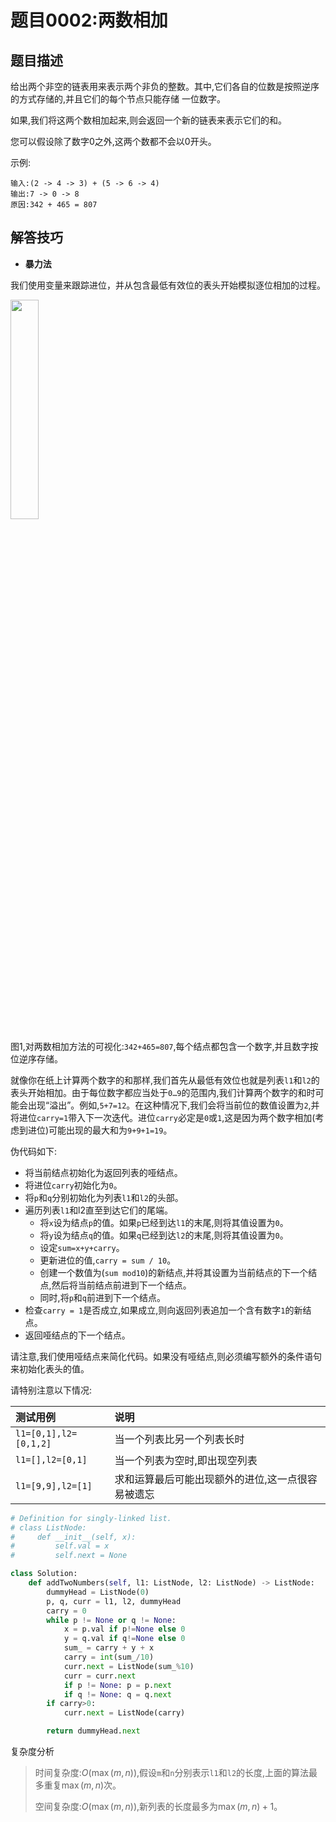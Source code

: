 # 题目0002:两数相加

## 题目描述

给出两个非空的链表用来表示两个非负的整数。其中,它们各自的位数是按照逆序的方式存储的,并且它们的每个节点只能存储 一位数字。

如果,我们将这两个数相加起来,则会返回一个新的链表来表示它们的和。

您可以假设除了数字0之外,这两个数都不会以0开头。

示例:

```
输入:(2 -> 4 -> 3) + (5 -> 6 -> 4)
输出:7 -> 0 -> 8
原因:342 + 465 = 807
```

## 解答技巧

* **暴力法**

我们使用变量来跟踪进位，并从包含最低有效位的表头开始模拟逐位相加的过程。

<img src="http://pic.leetcode-cn.com/Figures/2/2_add_two_numbers.svg" style="width:30%">

图1,对两数相加方法的可视化:`342+465=807`,每个结点都包含一个数字,并且数字按位逆序存储。

就像你在纸上计算两个数字的和那样,我们首先从最低有效位也就是列表`l1`和`l2`的表头开始相加。由于每位数字都应当处于`0…9`的范围内,我们计算两个数字的和时可能会出现“溢出”。例如,`5+7=12`。在这种情况下,我们会将当前位的数值设置为`2`,并将进位`carry=1`带入下一次迭代。进位`carry`必定是`0`或`1`,这是因为两个数字相加(考虑到进位)可能出现的最大和为`9+9+1=19`。

伪代码如下:

* 将当前结点初始化为返回列表的哑结点。
* 将进位`carry`初始化为`0`。
* 将`p`和`q`分别初始化为列表`l1`和`l2`的头部。
* 遍历列表`l1`和l2直至到达它们的尾端。
    * 将`x`设为结点`p`的值。如果`p`已经到达`l1`的末尾,则将其值设置为`0`。
    * 将`y`设为结点`q`的值。如果`q`已经到达`l2`的末尾,则将其值设置为`0`。
    * 设定`sum=x+y+carry`。
    * 更新进位的值,`carry = sum / 10`。
    * 创建一个数值为(`sum mod10`)的新结点,并将其设置为当前结点的下一个结点,然后将当前结点前进到下一个结点。
    * 同时,将`p`和`q`前进到下一个结点。
* 检查`carry = 1`是否成立,如果成立,则向返回列表追加一个含有数字`1`的新结点。
* 返回哑结点的下一个结点。

请注意,我们使用哑结点来简化代码。如果没有哑结点,则必须编写额外的条件语句来初始化表头的值。

请特别注意以下情况:

| 测试用例 | 说明 |
| :--- | :--- |
| `l1=[0,1],l2=[0,1,2]` | 当一个列表比另一个列表长时 |
| `l1=[],l2=[0,1]` | 当一个列表为空时,即出现空列表 |
| `l1=[9,9],l2=[1]` | 求和运算最后可能出现额外的进位,这一点很容易被遗忘 |

```python
# Definition for singly-linked list.
# class ListNode:
#     def __init__(self, x):
#         self.val = x
#         self.next = None

class Solution:
    def addTwoNumbers(self, l1: ListNode, l2: ListNode) -> ListNode:
        dummyHead = ListNode(0)
        p, q, curr = l1, l2, dummyHead
        carry = 0
        while p != None or q != None:
            x = p.val if p!=None else 0
            y = q.val if q!=None else 0
            sum_ = carry + y + x
            carry = int(sum_/10)
            curr.next = ListNode(sum_%10)
            curr = curr.next 
            if p != None: p = p.next
            if q != None: q = q.next
        if carry>0:
            curr.next = ListNode(carry)

        return dummyHead.next
```

复杂度分析

> 时间复杂度:$O(\max(m, n))$,假设`m`和`n`分别表示`l1`和`l2`的长度,上面的算法最多重复$\max(m, n)$次。
> 
> 空间复杂度:$O(\max(m, n))$,新列表的长度最多为$\max(m,n)+1$。